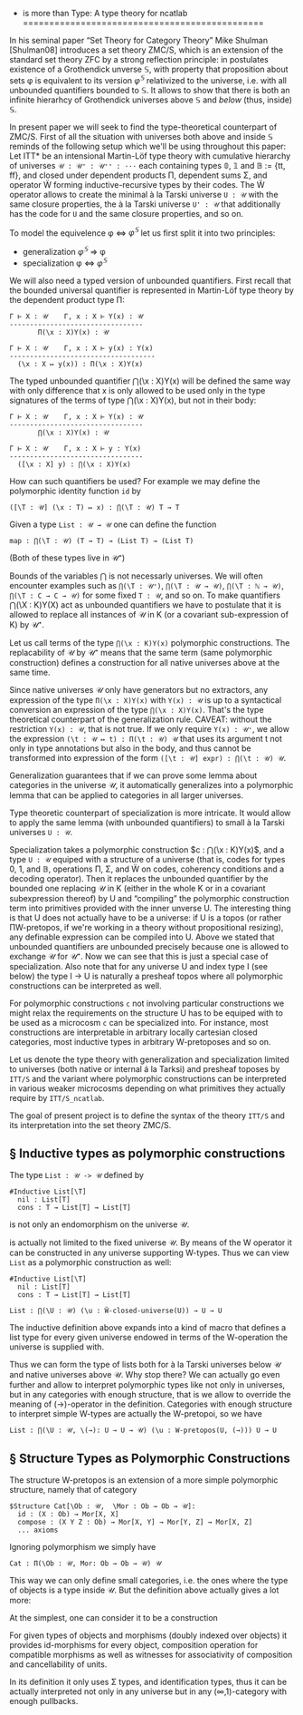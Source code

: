 * is more than Type: A type theory for ncatlab
==============================================

In his seminal paper “Set Theory for Category Theory” Mike Shulman [Shulman08] introduces
a set theory ZMC/S, which is an extension of the standard set theory ZFC by a strong reflection
principle: in postulates existence of a Grothendick unverse 𝕊, with property that proposition
about sets φ is equivalent to its version $φ^𝕊$ relativized to the universe, i.e. with all
unbounded quantifiers bounded to 𝕊. It allows to show that there is both an infinite hierarhcy
of Grothendick universes above 𝕊 and _below_ (thus, inside) 𝕊.

In present paper we will seek to find the type-theoretical counterpart of ZMC/S. First of all
the situation with universes both above and inside 𝕊 reminds of the following setup which we'll
be using throughout this paper:
Let ITT* be an intensional Martin-Löf type theory with cumulative hierarchy of universes
`𝒰 : 𝒰⁺ : 𝒰⁺⁺ : ···` each containing types 𝟘, 𝟙 and 𝔹 := {tt, ff}, and closed under dependent
products Π, dependent sums Σ, and operator Ẅ forming inductive-recursive types by their codes.
The Ẅ operator allows to create the minimal à la Tarski universe `U : 𝒰` with the same closure
properties, the à la Tarski universe `U' : 𝒰` that additionally has the code for `U` and the
same closure properties, and so on.

To model the equivelence φ ⇔ $φ^𝕊$ let us first split it into two principles:
- generalization $φ^𝕊$ ⇒ φ
- specialization φ ⇔ $φ^𝕊$

We will also need a typed version of unbounded quantifiers. First recall that the bounded
universal quantifier is represented in Martin-Löf type theory by the dependent product type
П:

```
Γ ⊢ X : 𝒰    Γ, x : X ⊢ Y(x) : 𝒰
---------------------------------
       П(\x : X)Y(x) : 𝒰

Γ ⊢ X : 𝒰    Γ, x : X ⊢ y(x) : Y(x)
------------------------------------
  (\x : X ↦ y(x)) : П(\x : X)Y(x)
```

The typed unbounded quantifier ⋂(\x : X)Y(x) will be defined the same way
with only difference that x is only allowed to be used only in the type
signatures of the terms of type ⋂(\x : X)Y(x), but not in their body:
```
Γ ⊢ X : 𝒰    Γ, x : X ⊢ Y(x) : 𝒰
---------------------------------
       ⋂(\x : X)Y(x) : 𝒰

Γ ⊢ X : 𝒰    Γ, x : X ⊢ y : Y(x)
---------------------------------
  ([\x : X] y) : ⋂(\x : X)Y(x)
```

How can such quantifiers be used? For example we may define
the polymorphic identity function `id` by
```
([\T : 𝒰] (\x : T) ↦ x) : ⋂(\T : 𝒰) T → T
```

Given a type `List : 𝒰 → 𝒰` one can define the function
```
map : ⋂(\T : 𝒰) (T → T) → (List T) → (List T)
```

(Both of these types live in 𝒰⁺)

Bounds of the variables ⋂ is not necessarly universes. We will often encounter examples
such as `⋂(\T : 𝒰⁺)`, `⋂(\T : 𝒰 → 𝒰)`, `⋂(\T : ℕ → 𝒰)`, `⋂(\T : C → C → 𝒰)` for some fixed
`T : 𝒰`, and so on. To make quantifiers ⋂(\X : K)Y(X) act as unbounded quantifiers we have
to postulate that it is allowed to replace all instances of 𝒰 in K (or a covariant
sub-expression of K) by 𝒰⁺.

Let us call terms of the type `⋂(\x : K)Y(x)` polymorphic constructions. The replacability of
𝒰 by 𝒰⁺ means that the same term (same polymorphic construction) defines a construction for
all native universes above at the same time.

Since native universes 𝒰 only have generators but no extractors, any expression of the type
`П(\x : X)Y(x)` with `Y(x) : 𝒰` is up to a syntactical conversion an expression of the type
`⋂(\x : X)Y(x)`. That's the type theoretical counterpart of the generalization rule.
CAVEAT: without the restriction `Y(x) : 𝒰`, that is not true. If we only require `Y(x) : 𝒰⁺`,
we allow the expression `(\t : 𝒰 ↦ t) : П(\t : 𝒰) 𝒰` that uses its argument t not only in
type annotations but also in the body, and thus cannot be transformed into expression of the
form `([\t : 𝒰] expr) : ⋂(\t : 𝒰) 𝒰`.

Generalization guarantees that if we can prove some lemma about categories in the universe 𝒰,
it automatically generalizes into a polymorphic lemma that can be applied to categories in all
larger universes.

Type theoretic counterpart of specialization is more intricate. It would allow to apply the
same lemma (with unbounded quantifiers) to small à la Tarski universes `U : 𝒰`.

Specialization takes a polymorphic construction $c : ⋂(\x : K)Y(x)$, and a type `U : 𝒰` equiped
with a structure of a universe (that is, codes for types 0, 1, and 𝔹, operations Π, Σ, and Ẅ on
codes, coherency conditions and a decoding operator). Then it replaces the unbounded quantifier
by the bounded one replacing 𝒰 in K (either in the whole K or in a covariant subexpression thereof)
by U and “compiling” the polymorphic construction term into primitives provided with the inner
unverse U. The interesting thing is that U does not actually have to be a universe: if U is a
topos (or rather ПW-pretopos, if we're working in a theory without propositional resizing),
any definable expression can be compiled into U. Above we stated that unbounded quantifiers
are unbounded precisely because one is allowed to exchange 𝒰 for 𝒰⁺. Now we can see that this
is just a special case of specialization. Also note that for any universe U and index type I
(see below) the type I -> U is naturally a presheaf topos where all polymorphic constructions
can be interpreted as well.

For polymorphic constructions `c` not involving particular constructions we might relax the
requirements on the structure U has to be equiped with to be used as a microcosm `c` can be
specialized into. For instance, most constructions are interpretable in arbitrary locally
cartesian closed categories, most inductive types in arbitrary W-pretoposes and so on.

Let us denote the type theory with generalization and specialization limited to universes
(both native or internal á la Tarksi) and presheaf toposes by `ITT/S` and the variant
where polymorphic constructions can be interpreted in various weaker microcosms depending
on what primitives they actually require by `ITT/S_ncatlab`.

The goal of present project is to define the syntax of the theory `ITT/S` and its interpretation
into the set theory ZMC/S.

§ Inductive types as polymorphic constructions
----------------------------------------------

The type `List : 𝒰 -> 𝒰` defined by
```
#Inductive List[\T]
  nil : List[T]
  cons : T → List[T] → List[T]
```
is not only an endomorphism on the universe 𝒰.

is actually not
limited to the fixed universe 𝒰. By means of the W operator it can be constructed in
any universe supporting W-types.
Thus we can view `List` as a polymorphic construction as well:
```
#Inductive List[\T]
  nil : List[T]
  cons : T → List[T] → List[T]

List : ⋂(\U : 𝒰) (\u : Ẅ-closed-universe(U)) → U → U
```

The inductive definition above expands into a kind of macro that defines a list type for every
given universe endowed in terms of the W-operation the universe is supplied with.

Thus we can form the type of lists both for à la Tarski universes below 𝒰 and native universes
above 𝒰. Why stop there? We can actually go even further and allow to interpret polymorphic
types like not only in universes, but in any categories with enough structure, that is we allow
to override the meaning of (→)-operator in the definition. Categories with enough structure
to interpret simple W-types are actually the W-pretopoi, so we have
```
List : ⋂(\U : 𝒰, \(→): U → U → 𝒰) (\u : W-pretopos(U, (→))) U → U
```

§ Structure Types as Polymorphic Constructions
----------------------------------------------

The structure W-pretopos is an extension of a more simple polymorphic structure, namely that
of category
```
$Structure Cat[\Ob : 𝒰,  \Mor : Ob → Ob → 𝒰]:
  id : (X : Ob) → Mor[X, X]
  compose : (X Y Z : Ob) → Mor[X, Y] → Mor[Y, Z] → Mor[X, Z]
  ... axioms

```
Ignoring polymorphism we simply have
```
Cat : П(\Ob : 𝒰, Mor: Ob → Ob → 𝒰) 𝒰
```

This way we can only define small categories, i.e. the ones where the type of objects
is a type inside 𝒰. But the definition above actually gives a lot more:

At the simplest, one can consider it to be a construction


For given types of objects and morphisms (doubly indexed over objects) it provides
id-morphisms for every object, composition operation for compatible morphisms as well
as witnesses for associativity of composition and cancellability of units.

In its definition it only uses Σ types, and identification types, thus it can be actually
interpreted not only in any universe but in any (∞,1)-category with enough pullbacks.